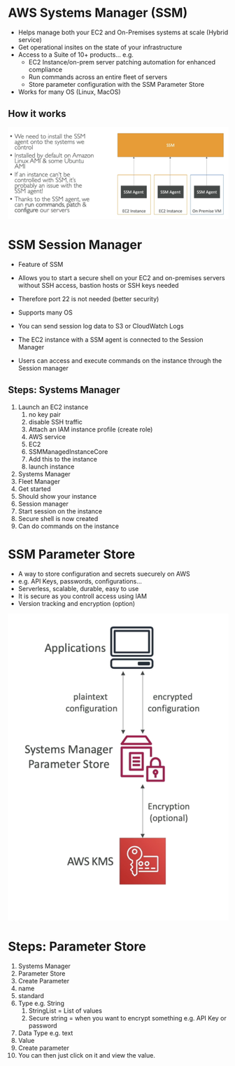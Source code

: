 # AWS Systems Manager (SSM)

- Helps manage both your EC2 and On-Premises systems at scale (Hybrid service)
- Get operational insites on the state of your infrastructure
- Access to a Suite of 10+ products... e.g.
  - EC2 Instance/on-prem server patching automation for enhanced compliance
  - Run commands across an entire fleet of servers
  - Store parameter configuration with the SSM Parameter Store
- Works for many OS (Linux, MacOS)

## How it works

![](../Images/ssm.png)


# SSM Session Manager

- Feature of SSM
- Allows you to start a secure shell on your EC2 and on-premises servers without SSH access, bastion hosts or SSH keys needed
- Therefore port 22 is not needed (better security)
- Supports many OS
- You can send session log data to S3 or CloudWatch Logs

- The EC2 instance with a SSM agent is connected to the Session Manager
- Users can access and execute commands on the instance through the Session manager

## Steps: Systems Manager

1. Launch an EC2 instance
   1. no key pair
   2. disable SSH traffic
   3. Attach an IAM instance profile (create role)
   4. AWS service
   5. EC2
   6. SSMManagedInstanceCore
   7. Add this to the instance
   8. launch instance
2. Systems Manager
3. Fleet Manager
4. Get started 
5. Should show your instance
6. Session manager
7. Start session on the instance
8. Secure shell is now created
9. Can do commands on the instance

# SSM Parameter Store

- A way to store configuration and secrets suecurely on AWS
- e.g. API Keys, passwords, configurations...
- Serverless, scalable, durable, easy to use
- It is secure as you controll access using IAM
- Version tracking and encryption (option)
  
![](../Images/p.png)

# Steps: Parameter Store

1. Systems Manager
2. Parameter Store
3. Create Parameter
4. name
5. standard
6. Type e.g. String
   1. StringList = List of values
   2. Secure string = when you want to encrypt something e.g. API Key or password
7. Data Type e.g. text
8. Value
9. Create parameter
10. You can then just click on it and view the value.